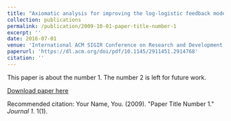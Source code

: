 ```yaml
---
title: "Axiomatic analysis for improving the log-logistic feedback model"
collection: publications
permalink: /publication/2009-10-01-paper-title-number-1
excerpt: ''
date: 2016-07-01
venue: 'International ACM SIGIR Conference on Research and Development in Information Retrieval'
paperurl: 'https://dl.acm.org/doi/pdf/10.1145/2911451.2914768'
citation: ''
---
```

This paper is about the number 1. The number 2 is left for future work.

[Download paper here](http://academicpages.github.io/files/paper1.pdf)

Recommended citation: Your Name, You. (2009). "Paper Title Number 1." <i>Journal 1</i>. 1(1).
